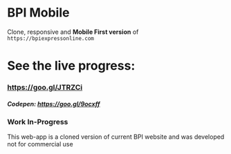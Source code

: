 # BPI Mobile
Clone, responsive and **Mobile First version** of `https://bpiexpressonline.com`


# See the live progress:
### https://goo.gl/JTRZCi
##### Codepen: https://goo.gl/9ocxff



### Work In-Progress

This web-app is a cloned version of current BPI website and was developed not for commercial use
